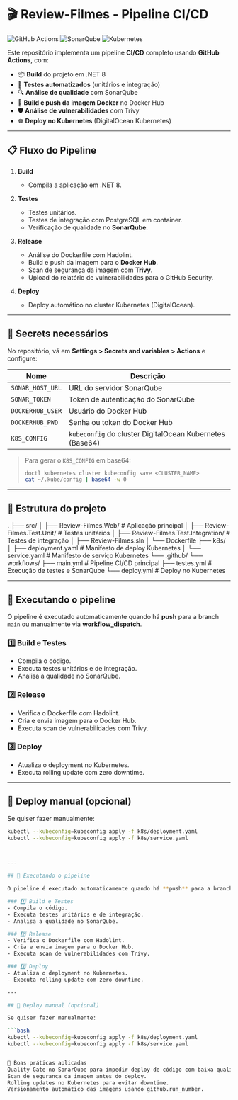 # 🎬 Review-Filmes - Pipeline CI/CD

![GitHub Actions](https://img.shields.io/github/actions/workflow/status/cleitonbarbosa21/review-filmes/main.yml?branch=main&label=CI/CD)
![SonarQube](https://img.shields.io/badge/Code%20Quality-SonarQube-blue)
![Kubernetes](https://img.shields.io/badge/Deploy-Kubernetes-blue)

Este repositório implementa um pipeline **CI/CD** completo usando **GitHub Actions**, com:

- 📦 **Build** do projeto em .NET 8
- 🧪 **Testes automatizados** (unitários e integração)
- 🔍 **Análise de qualidade** com SonarQube
- 🐳 **Build e push da imagem Docker** no Docker Hub
- 🛡️ **Análise de vulnerabilidades** com Trivy
- ☸️ **Deploy no Kubernetes** (DigitalOcean Kubernetes)

---

## 📋 Fluxo do Pipeline

1. **Build**
   - Compila a aplicação em .NET 8.

2. **Testes**
   - Testes unitários.
   - Testes de integração com PostgreSQL em container.
   - Verificação de qualidade no **SonarQube**.

3. **Release**
   - Análise do Dockerfile com Hadolint.
   - Build e push da imagem para o **Docker Hub**.
   - Scan de segurança da imagem com **Trivy**.
   - Upload do relatório de vulnerabilidades para o GitHub Security.

4. **Deploy**
   - Deploy automático no cluster Kubernetes (DigitalOcean).

---

## 🔑 Secrets necessários

No repositório, vá em **Settings > Secrets and variables > Actions** e configure:

| Nome              | Descrição                                                    |
|-------------------|--------------------------------------------------------------|
| `SONAR_HOST_URL`  | URL do servidor SonarQube                                     |
| `SONAR_TOKEN`     | Token de autenticação do SonarQube                            |
| `DOCKERHUB_USER`  | Usuário do Docker Hub                                         |
| `DOCKERHUB_PWD`   | Senha ou token do Docker Hub                                  |
| `K8S_CONFIG`      | `kubeconfig` do cluster DigitalOcean Kubernetes (Base64)      |

> Para gerar o `K8S_CONFIG` em base64:  
> ```bash
> doctl kubernetes cluster kubeconfig save <CLUSTER_NAME>
> cat ~/.kube/config | base64 -w 0
> ```

---

## 📂 Estrutura do projeto

.
├── src/
│ ├── Review-Filmes.Web/ # Aplicação principal
│ ├── Review-Filmes.Test.Unit/ # Testes unitários
│ ├── Review-Filmes.Test.Integration/ # Testes de integração
│ ├── Review-Filmes.sln
│ └── Dockerfile
├── k8s/
│ ├── deployment.yaml # Manifesto de deploy Kubernetes
│ └── service.yaml # Manifesto de serviço Kubernetes
└── .github/
└── workflows/
├── main.yml # Pipeline CI/CD principal
├── testes.yml # Execução de testes e SonarQube
└── deploy.yml # Deploy no Kubernetes




---

## 🚀 Executando o pipeline

O pipeline é executado automaticamente quando há **push** para a branch `main` ou manualmente via **workflow_dispatch**.

### 1️⃣ Build e Testes
- Compila o código.
- Executa testes unitários e de integração.
- Analisa a qualidade no SonarQube.

### 2️⃣ Release
- Verifica o Dockerfile com Hadolint.
- Cria e envia imagem para o Docker Hub.
- Executa scan de vulnerabilidades com Trivy.

### 3️⃣ Deploy
- Atualiza o deployment no Kubernetes.
- Executa rolling update com zero downtime.

---

## 🐳 Deploy manual (opcional)

Se quiser fazer manualmente:

```bash
kubectl --kubeconfig=kubeconfig apply -f k8s/deployment.yaml
kubectl --kubeconfig=kubeconfig apply -f k8s/service.yaml



---

## 🚀 Executando o pipeline

O pipeline é executado automaticamente quando há **push** para a branch `main` ou manualmente via **workflow_dispatch**.

### 1️⃣ Build e Testes
- Compila o código.
- Executa testes unitários e de integração.
- Analisa a qualidade no SonarQube.

### 2️⃣ Release
- Verifica o Dockerfile com Hadolint.
- Cria e envia imagem para o Docker Hub.
- Executa scan de vulnerabilidades com Trivy.

### 3️⃣ Deploy
- Atualiza o deployment no Kubernetes.
- Executa rolling update com zero downtime.

---

## 🐳 Deploy manual (opcional)

Se quiser fazer manualmente:

```bash
kubectl --kubeconfig=kubeconfig apply -f k8s/deployment.yaml
kubectl --kubeconfig=kubeconfig apply -f k8s/service.yaml


📌 Boas práticas aplicadas
Quality Gate no SonarQube para impedir deploy de código com baixa qualidade.
Scan de segurança da imagem antes do deploy.
Rolling updates no Kubernetes para evitar downtime.
Versionamento automático das imagens usando github.run_number.
